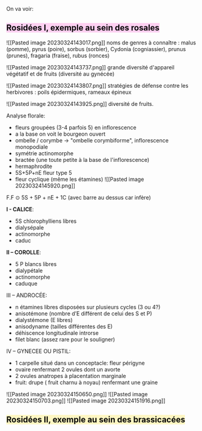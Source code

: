 On va voir: 

## <mark style="background: #FFB8EBA6;">Rosidées I, exemple au sein des rosales</mark>

![[Pasted image 20230324143017.png]]
noms de genres à connaître : malus (pomme), pyrus (poire), sorbus (sorbier), Cydonia (cogniassier), prunus (prunes), fragaria (fraise), rubus (ronces)


![[Pasted image 20230324143737.png]]
grande diversité d'appareil végétatif et de fruits (diversité au gynécée)

![[Pasted image 20230324143807.png]]
stratégies de défense contre les herbivores : poils épidermiques, rameaux épineux

![[Pasted image 20230324143925.png]]
diversité de fruits.


Analyse florale:
- fleurs groupées (3-4 parfois 5) en inflorescence
- a la base on voit le bourgeon ouvert
- ombelle / corymbe -> "ombelle corymbiforme", inflorescence monopodiale
- symétrie actinomorphe
- bractée (une toute petite à la base de l'inflorescence)
- hermaphrodite
- 5S+5P+nE fleur type 5
- fleur cyclique (même les étamines)
![[Pasted image 20230324145920.png]]

F.F ⊙ 5S + 5P + nE + 1C (avec barre au dessus car infère)

**I - CALICE**: 
- 5S chlorophylliens libres 
- dialysépale 
- actinomorphe 
- caduc 

**II – COROLLE**: 
- 5 P blancs libres 
- dialypétale 
- actinomorphe 
- caduque

III – ANDROCÉE: 
- n étamines libres disposées sur plusieurs cycles (3 ou 4?) 
- anisotémone (nombre d’E différent de celui des S et P) 
- dialystémone (E libres) 
- anisodyname (tailles différentes des E) 
- déhiscence longitudinale introrse
- filet blanc (assez rare pour le souligner)                              

IV – GYNECEE OU PISTIL: 
- 1 carpelle situé dans un conceptacle: fleur périgyne 
- ovaire renfermant 2 ovules dont un avorte 
- 2 ovules anatropes à placentation marginale 
- fruit: drupe ( fruit charnu à noyau) renfermant une graine

![[Pasted image 20230324150650.png]]
![[Pasted image 20230324150703.png]]
![[Pasted image 20230324151916.png]]




## <mark style="background: #FFF3A3A6;">Rosidées II, exemple au sein des brassicacées</mark>